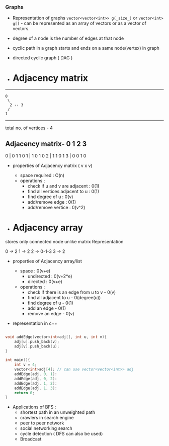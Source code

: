 ### Graphs

- Representation of graphs
``vector<vector<int>> g(_size_)`` or `vector<int> g[]` - can be represented as an array of vectors or as a vector of vectors.

- degree of a node is the number of edges at that node

- cyclic path in a graph starts and ends on a same node(vertex) in graph

- directed cyclic graph ( DAG )

- # Adjacency matrix

---
    0 
     \
      2 -- 3  
     /
    1
---
total no. of vertices - 4
 
Adjacency matrix- 
    0 1 2 3
  ----------
0 | 0 1 1 0
1 | 1 0 1 0
2 | 1 1 0 1
3 | 0 0 1 0

- properties of Adjacency matrix ( v x v)
    * space required : O(n)
    * operations ; 
        - check if u and v are adjacent : 0(1)
        - find all vertices adjacent to u : 0(1)
        - find degree of u : 0(v)
        - add/remove edge : 0(1)
        - add/remove vertice : 0(v^2)

- # Adjacency array 
stores only connected node unlike matrix Representation

0 -> 2
1 -> 2 
2 -> 0-1-3
3 -> 2

- properties of Adjacency array/list 
    * space : 0(v+e)
        - undirected : 0(v+2*e)
        - directed : 0(v+e)
    * operations : 
        - check if there is an edge from u to v - 0(v)
        - find all adjacent to u - 0(degree(u))
        - find degree of u - 0(1)
        - add an edge - 0(1)
        - remove an edge - 0(v)

- representation in c++
```c++

void addEdge(vector<int>adj[], int u, int v){
    adj[u].push_back(v);
    adj[v].push_back(u);
}

int main(){
    int v = 4;
    vector<int>adj[4]; // can use vector<vector<int>> adj
    addEdge(adj, 0, 1):
    addEdge(adj, 0, 2):
    addEdge(adj, 1, 2):
    addEdge(adj, 1, 3):
    return 0;
}

```


- Applications of BFS :
    - shortest path in an unweighted path
    - crawlers in search engine
    - peer to peer network
    - social networking search
    - cycle detection ( DFS can also be used)
    - Broadcast


